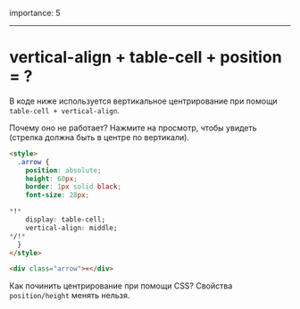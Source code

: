 importance: 5

---

# vertical-align + table-cell + position = ?

В коде ниже используется вертикальное центрирование при помощи `table-cell + vertical-align`.

Почему оно не работает? Нажмите на просмотр, чтобы увидеть (стрелка должна быть в центре по вертикали).

```html run height=70 no-beautify
<style>
  .arrow {
    position: absolute;
    height: 60px;
    border: 1px solid black;
    font-size: 28px;

*!*
    display: table-cell;
    vertical-align: middle;
*/!*
  }
</style>

<div class="arrow">«</div>
```

Как починить центрирование при помощи CSS? Свойства `position/height` менять нельзя.